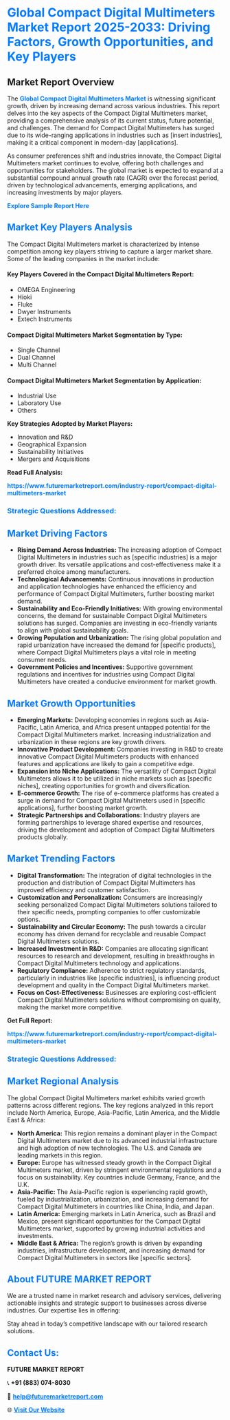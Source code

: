 <h1 style="color: #007BFF;">Global Compact Digital Multimeters Market Report 2025-2033: Driving Factors, Growth Opportunities, and Key Players</h1>

<section id="overview">
<h2>Market Report Overview</h2>
<p>The <a href="https://www.futuremarketreport.com/industry-report/compact-digital-multimeters-market" style="color: #007BFF; text-decoration: none;"><strong>Global Compact Digital Multimeters Market</strong></a> is witnessing significant growth, driven by increasing demand across various industries. This report delves into the key aspects of the Compact Digital Multimeters market, providing a comprehensive analysis of its current status, future potential, and challenges. The demand for Compact Digital Multimeters has surged due to its wide-ranging applications in industries such as [insert industries], making it a critical component in modern-day [applications].</p>
<p>As consumer preferences shift and industries innovate, the Compact Digital Multimeters market continues to evolve, offering both challenges and opportunities for stakeholders. The global market is expected to expand at a substantial compound annual growth rate (CAGR) over the forecast period, driven by technological advancements, emerging applications, and increasing investments by major players.</p>
</section>

<section id="overview">
<p><a href="https://www.futuremarketreport.com/request-sample/reportId=29374" style="color: #007BFF; text-decoration: none;"><strong>Explore Sample Report Here</strong></a></p>
</section>

<section id="key-players">
<h2 style="color: #007BFF;">Market Key Players Analysis</h2>
<p>The Compact Digital Multimeters market is characterized by intense competition among key players striving to capture a larger market share. Some of the leading companies in the market include:</p>
<h4>Key Players Covered in the Compact Digital Multimeters Report:</h4>
<ul><li>OMEGA Engineering</li><li>Hioki</li><li>Fluke</li><li>Dwyer Instruments</li><li>Extech Instruments</li></ul>
<h4>Compact Digital Multimeters Market Segmentation by Type:</h4>
<ul><li>Single Channel</li><li>Dual Channel</li><li>Multi Channel</li></ul>

<h4>Compact Digital Multimeters Market Segmentation by Application:</h4>
<ul><li>Industrial Use</li><li>Laboratory Use</li><li>Others</li></ul>
<p><strong>Key Strategies Adopted by Market Players:</strong></p>
<ul>
<li>Innovation and R&D</li>
<li>Geographical Expansion</li>
<li>Sustainability Initiatives</li>
<li>Mergers and Acquisitions</li>
</ul>
</section>

<section>
<p><strong>Read Full Analysis: </strong></p><a href="https://www.futuremarketreport.com/industry-report/compact-digital-multimeters-market" style="color: #007BFF; text-decoration: none;"><strong>https://www.futuremarketreport.com/industry-report/compact-digital-multimeters-market</strong></a>
<h3 style="color: #007BFF;">Strategic Questions Addressed:</h3>
</section>

<section id="driving-factors">
<h2 style="color: #007BFF;">Market Driving Factors</h2>
<ul>
<li><strong>Rising Demand Across Industries:</strong> The increasing adoption of Compact Digital Multimeters in industries such as [specific industries] is a major growth driver. Its versatile applications and cost-effectiveness make it a preferred choice among manufacturers.</li>
<li><strong>Technological Advancements:</strong> Continuous innovations in production and application technologies have enhanced the efficiency and performance of Compact Digital Multimeters, further boosting market demand.</li>
<li><strong>Sustainability and Eco-Friendly Initiatives:</strong> With growing environmental concerns, the demand for sustainable Compact Digital Multimeters solutions has surged. Companies are investing in eco-friendly variants to align with global sustainability goals.</li>
<li><strong>Growing Population and Urbanization:</strong> The rising global population and rapid urbanization have increased the demand for [specific products], where Compact Digital Multimeters plays a vital role in meeting consumer needs.</li>
<li><strong>Government Policies and Incentives:</strong> Supportive government regulations and incentives for industries using Compact Digital Multimeters have created a conducive environment for market growth.</li>
</ul>
</section>

<section id="growth-opportunities">
<h2 style="color: #007BFF;">Market Growth Opportunities</h2>
<ul>
<li><strong>Emerging Markets:</strong> Developing economies in regions such as Asia-Pacific, Latin America, and Africa present untapped potential for the Compact Digital Multimeters market. Increasing industrialization and urbanization in these regions are key growth drivers.</li>
<li><strong>Innovative Product Development:</strong> Companies investing in R&D to create innovative Compact Digital Multimeters products with enhanced features and applications are likely to gain a competitive edge.</li>
<li><strong>Expansion into Niche Applications:</strong> The versatility of Compact Digital Multimeters allows it to be utilized in niche markets such as [specific niches], creating opportunities for growth and diversification.</li>
<li><strong>E-commerce Growth:</strong> The rise of e-commerce platforms has created a surge in demand for Compact Digital Multimeters used in [specific applications], further boosting market growth.</li>
<li><strong>Strategic Partnerships and Collaborations:</strong> Industry players are forming partnerships to leverage shared expertise and resources, driving the development and adoption of Compact Digital Multimeters products globally.</li>
</ul>
</section>

<section id="trending-factors">
<h2 style="color: #007BFF;">Market Trending Factors</h2>
<ul>
<li><strong>Digital Transformation:</strong> The integration of digital technologies in the production and distribution of Compact Digital Multimeters has improved efficiency and customer satisfaction.</li>
<li><strong>Customization and Personalization:</strong> Consumers are increasingly seeking personalized Compact Digital Multimeters solutions tailored to their specific needs, prompting companies to offer customizable options.</li>
<li><strong>Sustainability and Circular Economy:</strong> The push towards a circular economy has driven demand for recyclable and reusable Compact Digital Multimeters solutions.</li>
<li><strong>Increased Investment in R&D:</strong> Companies are allocating significant resources to research and development, resulting in breakthroughs in Compact Digital Multimeters technology and applications.</li>
<li><strong>Regulatory Compliance:</strong> Adherence to strict regulatory standards, particularly in industries like [specific industries], is influencing product development and quality in the Compact Digital Multimeters market.</li>
<li><strong>Focus on Cost-Effectiveness:</strong> Businesses are exploring cost-efficient Compact Digital Multimeters solutions without compromising on quality, making the market more competitive.</li>
</ul>
</section>

<section>
<p><strong>Get Full Report: </strong></p><a href="https://www.futuremarketreport.com/industry-report/compact-digital-multimeters-market" style="color: #007BFF; text-decoration: none;"><strong>https://www.futuremarketreport.com/industry-report/compact-digital-multimeters-market</strong></a>
<h3 style="color: #007BFF;">Strategic Questions Addressed:</h3>
</section>


<section id="regional-analysis">
<h2 style="color: #007BFF;">Market Regional Analysis</h2>
<p>The global Compact Digital Multimeters market exhibits varied growth patterns across different regions. The key regions analyzed in this report include North America, Europe, Asia-Pacific, Latin America, and the Middle East & Africa:</p>
<ul>
<li><strong>North America:</strong> This region remains a dominant player in the Compact Digital Multimeters market due to its advanced industrial infrastructure and high adoption of new technologies. The U.S. and Canada are leading markets in this region.</li>
<li><strong>Europe:</strong> Europe has witnessed steady growth in the Compact Digital Multimeters market, driven by stringent environmental regulations and a focus on sustainability. Key countries include Germany, France, and the U.K.</li>
<li><strong>Asia-Pacific:</strong> The Asia-Pacific region is experiencing rapid growth, fueled by industrialization, urbanization, and increasing demand for Compact Digital Multimeters in countries like China, India, and Japan.</li>
<li><strong>Latin America:</strong> Emerging markets in Latin America, such as Brazil and Mexico, present significant opportunities for the Compact Digital Multimeters market, supported by growing industrial activities and investments.</li>
<li><strong>Middle East & Africa:</strong> The region’s growth is driven by expanding industries, infrastructure development, and increasing demand for Compact Digital Multimeters in sectors like [specific sectors].</li>
</ul>
</section>

<footer>
<h2 style="color: #007BFF;">About FUTURE MARKET REPORT</h2>
<p>We are a trusted name in market research and advisory services, delivering actionable insights and strategic support to businesses across diverse industries. Our expertise lies in offering:</p>

<p>Stay ahead in today’s competitive landscape with our tailored research solutions.</p>

<h2 style="color: #007BFF;">Contact Us:</h2>
<p><strong>FUTURE MARKET REPORT</strong></p>
<p>📞 <strong>+91 (883) 074-8030</strong></p>
<p>📧 <strong><a href="mailto:help@futuremarketreport.com" style="color: #007BFF;">help@futuremarketreport.com</a></strong></p>
<p>🌐 <strong><a href="https://www.futuremarketreport.com/" style="color: #007BFF;">Visit Our Website</a></strong></p>
</footer>